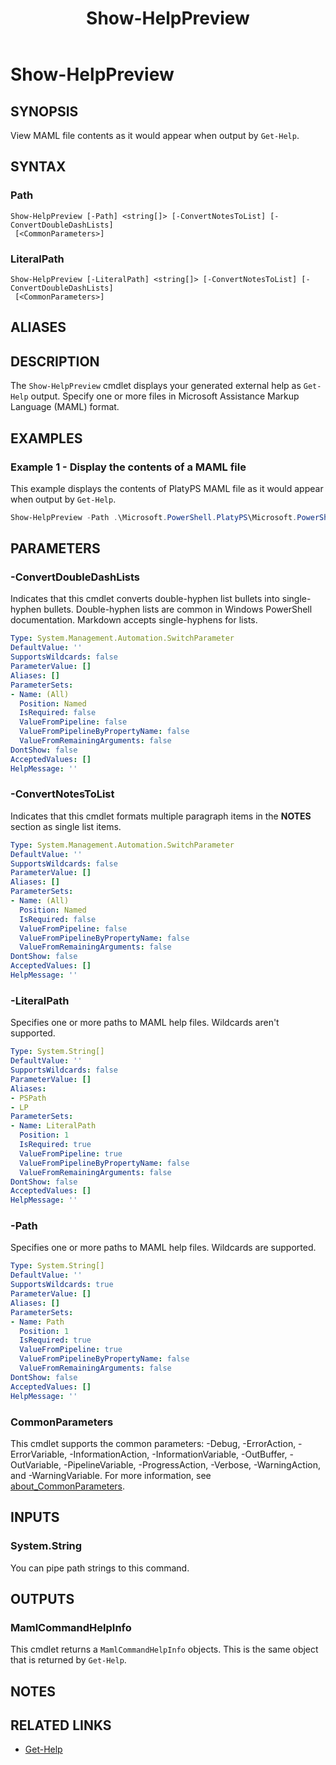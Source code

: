 ﻿---
document type: cmdlet
external help file: Microsoft.PowerShell.PlatyPS-Help.xml
HelpUri: ''
Locale: en-US
Module Name: Microsoft.PowerShell.PlatyPS
ms.custom: OPS13
ms.date: 10/25/2024
PlatyPS schema version: 2024-05-01
title: Show-HelpPreview
---

# Show-HelpPreview

## SYNOPSIS

View MAML file contents as it would appear when output by `Get-Help`.

## SYNTAX

### Path

```
Show-HelpPreview [-Path] <string[]> [-ConvertNotesToList] [-ConvertDoubleDashLists]
 [<CommonParameters>]
```

### LiteralPath

```
Show-HelpPreview [-LiteralPath] <string[]> [-ConvertNotesToList] [-ConvertDoubleDashLists]
 [<CommonParameters>]
```

## ALIASES

## DESCRIPTION

The `Show-HelpPreview` cmdlet displays your generated external help as `Get-Help` output. Specify
one or more files in Microsoft Assistance Markup Language (MAML) format.

## EXAMPLES

### Example 1 - Display the contents of a MAML file

This example displays the contents of PlatyPS MAML file as it would appear when output by
`Get-Help`.

```powershell
Show-HelpPreview -Path .\Microsoft.PowerShell.PlatyPS\Microsoft.PowerShell.PlatyPS-Help.xml
```

## PARAMETERS

### -ConvertDoubleDashLists

Indicates that this cmdlet converts double-hyphen list bullets into single-hyphen bullets.
Double-hyphen lists are common in Windows PowerShell documentation. Markdown accepts single-hyphens
for lists.

```yaml
Type: System.Management.Automation.SwitchParameter
DefaultValue: ''
SupportsWildcards: false
ParameterValue: []
Aliases: []
ParameterSets:
- Name: (All)
  Position: Named
  IsRequired: false
  ValueFromPipeline: false
  ValueFromPipelineByPropertyName: false
  ValueFromRemainingArguments: false
DontShow: false
AcceptedValues: []
HelpMessage: ''
```

### -ConvertNotesToList

Indicates that this cmdlet formats multiple paragraph items in the **NOTES** section as single list
items.

```yaml
Type: System.Management.Automation.SwitchParameter
DefaultValue: ''
SupportsWildcards: false
ParameterValue: []
Aliases: []
ParameterSets:
- Name: (All)
  Position: Named
  IsRequired: false
  ValueFromPipeline: false
  ValueFromPipelineByPropertyName: false
  ValueFromRemainingArguments: false
DontShow: false
AcceptedValues: []
HelpMessage: ''
```

### -LiteralPath

Specifies one or more paths to MAML help files. Wildcards aren't supported.

```yaml
Type: System.String[]
DefaultValue: ''
SupportsWildcards: false
ParameterValue: []
Aliases:
- PSPath
- LP
ParameterSets:
- Name: LiteralPath
  Position: 1
  IsRequired: true
  ValueFromPipeline: true
  ValueFromPipelineByPropertyName: false
  ValueFromRemainingArguments: false
DontShow: false
AcceptedValues: []
HelpMessage: ''
```

### -Path

Specifies one or more paths to MAML help files. Wildcards are supported.

```yaml
Type: System.String[]
DefaultValue: ''
SupportsWildcards: true
ParameterValue: []
Aliases: []
ParameterSets:
- Name: Path
  Position: 1
  IsRequired: true
  ValueFromPipeline: true
  ValueFromPipelineByPropertyName: false
  ValueFromRemainingArguments: false
DontShow: false
AcceptedValues: []
HelpMessage: ''
```

### CommonParameters

This cmdlet supports the common parameters: -Debug, -ErrorAction, -ErrorVariable,
-InformationAction, -InformationVariable, -OutBuffer, -OutVariable, -PipelineVariable,
-ProgressAction, -Verbose, -WarningAction, and -WarningVariable. For more information, see
[about_CommonParameters](https://go.microsoft.com/fwlink/?LinkID=113216).

## INPUTS

### System.String

You can pipe path strings to this command.

## OUTPUTS

### MamlCommandHelpInfo

This cmdlet returns a `MamlCommandHelpInfo` objects. This is the same object that is returned by
`Get-Help`.

## NOTES

## RELATED LINKS

- [Get-Help](xref:Microsoft.PowerShell.Core.Get-Help)
